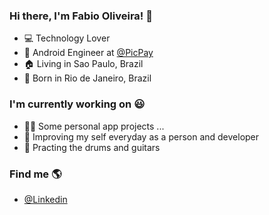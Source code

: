 ### Hi there, I'm Fabio Oliveira! 👋

- :computer: Technology Lover
- :green_heart: Android Engineer at [@PicPay](https://www.picpay.com/)
- :house: Living in Sao Paulo, Brazil
- :house_with_garden: Born in Rio de Janeiro, Brazil

### I'm currently working on :smiley:

- 👨‍💻 Some personal app projects ... 
- :rocket: Improving my self everyday as a person and developer
- :musical_note: Practing the drums and guitars

### Find me 🌎
- [@Linkedin](https://www.linkedin.com/in/fabio91oliveira/)
